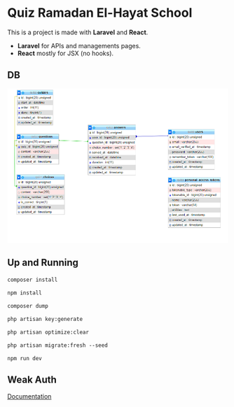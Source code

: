 # Quiz Ramadan El-Hayat School

This is a project is made with **Laravel** and **React**.

-   **Laravel** for APIs and managements pages.
-   **React** mostly for JSX (no hooks).

## DB

![DB](DB.png)

## Up and Running

```terminal
composer install
```

```terminal
npm install
```

```terminal
composer dump
```

```terminal
php artisan key:generate
```

```terminal
php artisan optimize:clear
```

```terminal
php artisan migrate:fresh --seed
```

```terminal
npm run dev
```

## Weak Auth

[Documentation](app/Http/Middleware/WeakAuth.md)
